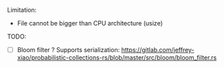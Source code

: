 
Limitation:
* File cannot be bigger than CPU architecture (usize)

TODO:
- [ ] Bloom filter ? 
        Supports serialization: https://gitlab.com/jeffrey-xiao/probabilistic-collections-rs/blob/master/src/bloom/bloom_filter.rs 